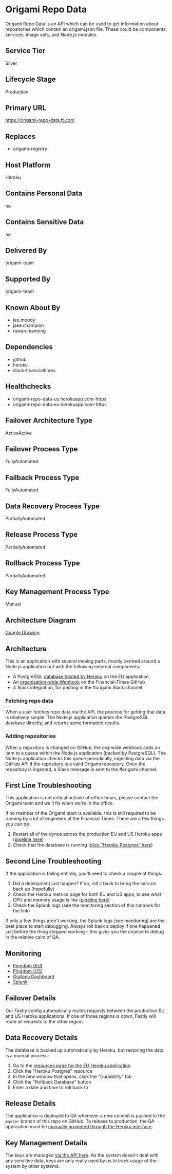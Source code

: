 # Origami Repo Data

Origami Repo Data is an API which can be used to get information about repositories which contain an origami.json file. These could be components, services, image sets, and Node.js modules.

## Service Tier

Silver

## Lifecycle Stage

Production

## Primary URL

https://origami-repo-data.ft.com

## Replaces

* origami-registry

## Host Platform

Heroku

## Contains Personal Data

no

## Contains Sensitive Data

no

## Delivered By

origami-team

## Supported By

origami-team

## Known About By

* lee.moody
* jake.champion
* rowan.manning

## Dependencies

* github
* heroku
* slack-financialtimes

## Healthchecks

* origami-repo-data-us.herokuapp.com-https
* origami-repo-data-eu.herokuapp.com-https

## Failover Architecture Type

ActiveActive

## Failover Process Type

FullyAutomated

## Failback Process Type

FullyAutomated

## Data Recovery Process Type

PartiallyAutomated

## Release Process Type

PartiallyAutomated

## Rollback Process Type

PartiallyAutomated

## Key Management Process Type

Manual

## Architecture Diagram

<p><a href="https://docs.google.com/a/ft.com/drawings/d/1qKROLQvR-D5LzxxTTkJgzcr5IlLLkaRh3bEtF0AAYeA/edit?usp=sharing">Google Drawing</a></p>

## Architecture

This is an application with several moving parts, mostly centred around a Node.js application but with the following external components:

  - A PostgreSQL [database hosted by Heroku](https://dashboard.heroku.com/apps/origami-repo-data-eu/resources) on the EU application
  - An [organisation-wide Webhook](https://github.com/organizations/Financial-Times/settings/hooks) on the Financial-Times GitHub
  - A Slack integration, for posting in the #origami Slack channel

### Fetching repo data

When a user fetches repo data via the API, the process for getting that data is relatively simple. The Node.js application queries the PostgreSQL database directly, and returns some formatted results.

### Adding repositories

When a repository is changed on GitHub, the org-wide webhook adds an item to a queue within the Node.js application (backed by PostgreSQL). The Node.js application checks this queue periodically, ingesting data via the GitHub API if the repository is a valid Origami repository. Once the repository is ingested, a Slack message is sent to the #origami channel.

## First Line Troubleshooting

This application is not critical outside of office hours, please contact the Origami team and we'll fix when we're in the office.

If no member of the Origami team is available, this is still required to be running by a lot of engineers at the Financial Times. There are a few things you can try:

1. Restart all of the dynos across the production EU and US Heroku apps ([pipeline here](https://dashboard.heroku.com/pipelines/e707ccd0-dd5b-44b2-8361-c13ca892a492))
2. Check that the database is running ([click "Heroku Postgres" here](https://dashboard.heroku.com/apps/origami-repo-data-eu/resources))


## Second Line Troubleshooting

If the application is failing entirely, you'll need to check a couple of things:

1. Did a deployment just happen? If so, roll it back to bring the service back up (hopefully)
2. Check the Heroku metrics page for both EU and US apps, to see what CPU and memory usage is like ([pipeline here](https://dashboard.heroku.com/pipelines/e707ccd0-dd5b-44b2-8361-c13ca892a492))
2. Check the Splunk logs (see the monitoring section of this runbook for the link)

If only a few things aren't working, the Splunk logs (see monitoring) are the best place to start debugging. Always roll back a deploy if one happened just before the thing stopped working – this gives you the chance to debug in the relative calm of QA.

## Monitoring

- [Pingdom (EU)](https://my.pingdom.com/newchecks/checks#check=3766255)
- [Pingdom (US)](https://my.pingdom.com/newchecks/checks#check=3766267)
- [Grafana Dashboard](http://grafana.ft.com/dashboard/db/origami-repo-data)
- [Splunk](https://financialtimes.splunkcloud.com/en-US/app/search/search?q=search%20index%3Dheroku%20source%3D%2Fvar%2Flog%2Fapps%2Fheroku%2Forigami-repo-data-*)

## Failover Details

Our Fastly config automatically routes requests between the production EU and US Heroku applications. If one of those regions is down, Fastly will route all requests to the other region.

## Data Recovery Details

The database is backed up automatically by Heroku, but restoring the data is a manual process:

1. Go to the [resources page for the EU Heroku application](https://dashboard.heroku.com/apps/origami-repo-data-eu/resources)
2. Click the "Heroku Postgres" resource
3. In the new window that opens, click the "Duriability" tab
4. Click the "Rollback Database" button
5. Enter a date and time to roll back to


## Release Details

The application is deployed to QA whenever a new commit is pushed to the `master` branch of this repo on GitHub. To release to production, the QA application must be [manually promoted through the Heroku interface](https://dashboard.heroku.com/pipelines/e707ccd0-dd5b-44b2-8361-c13ca892a492).

## Key Management Details

The keys are managed [via the API here](https://origami-repo-data.ft.com/v1/docs/api/keys). As the system doesn't deal with any sensitive data, keys are only really used by us to track usage of the system by other systems.
